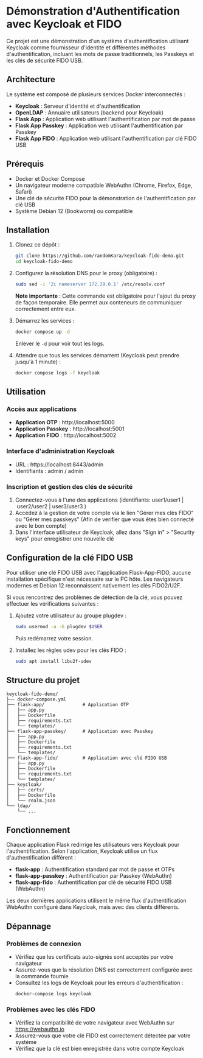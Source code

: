 # Démonstration d'Authentification avec Keycloak et FIDO

Ce projet est une démonstration d'un système d'authentification utilisant Keycloak comme fournisseur d'identité et différentes méthodes d'authentification, incluant les mots de passe traditionnels, les Passkeys et les clés de sécurité FIDO USB.

## Architecture

Le système est composé de plusieurs services Docker interconnectés :

- **Keycloak** : Serveur d'identité et d'authentification
- **OpenLDAP** : Annuaire utilisateurs (backend pour Keycloak)
- **Flask App** : Application web utilisant l'authentification par mot de passe
- **Flask App Passkey** : Application web utilisant l'authentification par Passkey
- **Flask App FIDO** : Application web utilisant l'authentification par clé FIDO USB

## Prérequis

- Docker et Docker Compose
- Un navigateur moderne compatible WebAuthn (Chrome, Firefox, Edge, Safari)
- Une clé de sécurité FIDO pour la démonstration de l'authentification par clé USB
- Système Debian 12 (Bookworm) ou compatible

## Installation

1. Clonez ce dépôt :
   ```bash
   git clone https://github.com/randomKara/keycloak-fido-demo.git
   cd keycloak-fido-demo
   ```

2. Configurez la résolution DNS pour le proxy (obligatoire) :
   ```bash
   sudo sed -i '2i nameserver 172.29.0.1' /etc/resolv.conf
   ```
   **Note importante** : Cette commande est obligatoire pour l'ajout du proxy de façon temporaire. Elle permet aux conteneurs de communiquer correctement entre eux.

3. Démarrez les services :
   ```bash
   docker compose up -d
   ```
   Enlever le `-d` pour voir tout les logs.

4. Attendre que tous les services démarrent (Keycloak peut prendre jusqu'à 1 minute) :
   ```bash
   docker compose logs -f keycloak
   ```

## Utilisation

### Accès aux applications

- **Application OTP** : http://localhost:5000
- **Application Passkey** : http://localhost:5001
- **Application FIDO** : http://localhost:5002

### Interface d'administration Keycloak

- URL : https://localhost:8443/admin
- Identifiants : admin / admin

### Inscription et gestion des clés de sécurité

1. Connectez-vous à l'une des applications (identifiants: user1/user1 | user2/user2 | user3/user3 )
2. Accédez à la gestion de votre compte via le lien "Gérer mes clés FIDO" ou "Gérer mes passkeys" (Afin de verifier que vous êtes bien connecté avec le bon compte)
3. Dans l'interface utilisateur de Keycloak, allez dans "Sign in" > "Security keys" pour enregistrer une nouvelle clé

## Configuration de la clé FIDO USB

Pour utiliser une clé FIDO USB avec l'application Flask-App-FIDO, aucune installation spécifique n'est nécessaire sur le PC hôte. Les navigateurs modernes et Debian 12 reconnaissent nativement les clés FIDO2/U2F.

Si vous rencontrez des problèmes de détection de la clé, vous pouvez effectuer les vérifications suivantes :

1. Ajoutez votre utilisateur au groupe plugdev :
   ```bash
   sudo usermod -a -G plugdev $USER
   ```
   Puis redémarrez votre session.

2. Installez les règles udev pour les clés FIDO :
   ```bash
   sudo apt install libu2f-udev
   ```

## Structure du projet

```
keycloak-fido-demo/
├── docker-compose.yml
├── flask-app/              # Application OTP
│   ├── app.py
│   ├── Dockerfile
│   ├── requirements.txt
│   └── templates/
├── flask-app-passkey/      # Application avec Passkey
│   ├── app.py
│   ├── Dockerfile
│   ├── requirements.txt
│   └── templates/
├── flask-app-fido/         # Application avec clé FIDO USB
│   ├── app.py
│   ├── Dockerfile
│   ├── requirements.txt
│   └── templates/
├── keycloak/
│   ├── certs/
│   ├── Dockerfile
│   └── realm.json
└── ldap/
    └── ...
```

## Fonctionnement

Chaque application Flask redirrige les utilisateurs vers Keycloak pour l'authentification. Selon l'application, Keycloak utilise un flux d'authentification différent :

- **flask-app** : Authentification standard par mot de passe et OTPs
- **flask-app-passkey** : Authentification par Passkey (WebAuthn)
- **flask-app-fido** : Authentification par clé de sécurité FIDO USB (WebAuthn)

Les deux dernières applications utilisent le même flux d'authentification WebAuthn configuré dans Keycloak, mais avec des clients différents.

## Dépannage

### Problèmes de connexion

- Vérifiez que les certificats auto-signés sont acceptés par votre navigateur
- Assurez-vous que la résolution DNS est correctement configurée avec la commande fournie
- Consultez les logs de Keycloak pour les erreurs d'authentification :
  ```bash
  docker-compose logs keycloak
  ```

### Problèmes avec les clés FIDO

- Vérifiez la compatibilité de votre navigateur avec WebAuthn sur https://webauthn.io
- Assurez-vous que votre clé FIDO est correctement détectée par votre système
- Vérifiez que la clé est bien enregistrée dans votre compte Keycloak

